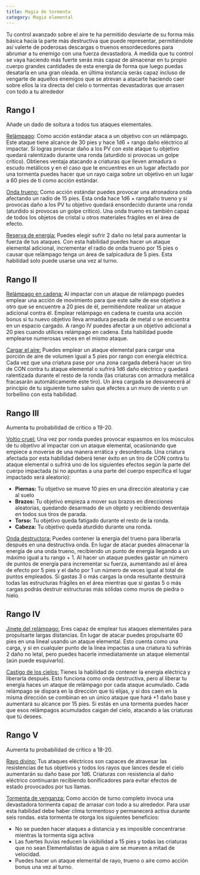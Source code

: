 ```yaml
---
title: Magia de tormenta
category: Magia elemental
---
```


Tu control avanzado sobre el aire te ha permitido desviarte de su forma más básica hacia la parte más destructiva que puede representar, permitiéndote así valerte de poderosas descargas o truenos ensordecedores para abrumar a tu enemigo con una fuerza devastadora. A medida que tu control se vaya haciendo más fuerte serás más capaz de almacenar en tu propio cuerpo grandes cantidades de esta energía de forma que luego puedas desatarla en una gran oleada. en última instancia serás capaz incluso de vengarte de aquellos enemigos que se atrevan a atacarte haciendo caer sobre ellos la ira directa del cielo o tormentas devastadoras que arrasen con todo a tu alrededor

## Rango I 

Añade un dado de soltura a todos tus ataques elementales.

<u>Relámpago</u>: Como acción estándar ataca a un objetivo con un relámpago. Este ataque tiene alcance de 30 pies y hace 1d6 + rango daño eléctrico al impactar. Si logras provocar daño a los PV con este ataque tu objetivo quedará ralentizado durante una ronda (aturdido si provocas un golpe crítico). Obtienes ventaja atacando a criaturas que lleven armadura o escudo metálicos y en el caso que te encuentres en un lugar afectado por una tormenta puedes hacer que un rayo caiga sobre un objetivo en un lugar a 60 pies de ti como acción estándar.

<u>Onda trueno:</u> Como acción estándar puedes provocar una atronadora onda afectando un radio de 15 pies. Esta onda hace 1d6 + rangdaño trueno y si provocas daño a los PV tu objetivo quedará ensordecido durante una ronda (aturdido si provocas un golpe crítico). Una onda trueno es también capaz de todos los objetos de cristal u otros materiales frágiles en el área de efecto.

<u>Reserva de energía:</u> Puedes elegir sufrir 2 daño no letal para aumentar la fuerza de tus ataques. Con esta habilidad puedes hacer un ataque elemental adicional, incrementar el radio de onda trueno por 15 pies o causar que relámpago tenga un área de salpicadura de 5 pies. Esta habilidad solo puede usarse una vez al turno.

## Rango II

<u>Relámpago en cadena:</u> Al impactar con un ataque de relámpago puedes emplear una acción de movimiento para que este salte de ese objetivo a otro que se encuentre a 20 pies de él, permitiéndote realizar un ataque adicional contra él. Emplear relámpago en cadena te cuesta una acción bonus si tu nuevo objetivo lleva armadura pesada de metal o se encuentra en un espacio cargado. A rango IV puedes afectar a un objetivo adicional a 20 pies cuando utilices relámpago en cadena. Esta habilidad puede emplearse numerosas veces en el mismo ataque.

<u>Cargar el aire:</u> Puedes emplear un ataque elemental para cargar una porción de aire de volumen igual a 5 pies por rango con energía eléctrica. Cada vez que una criatura pase por una zona cargada deberá hacer un tiro de CON contra tu ataque elemental o sufrirá 1d6 daño eléctrico y quedará ralentizada durante el resto de la ronda (las criaturas con armadura metálica fracasarán automáticamente este tiro). Un área cargada se desvanecerá al principio de tu siguiente turno salvo que afectes a un muro de viento o un torbellino con esta habilidad.

## Rango III

Aumenta tu probabilidad de crítico a 19-20.

<u>Voltio cruel:</u> Una vez por ronda puedes provocar espasmos en los músculos de tu objetivo al impactar con un ataque elemental, ocasionando que empiece a moverse de una manera errática y desordenada. Una criatura afectada por esta habilidad deberá tener éxito en un tiro de CON contra tu ataque elemental o sufrirá uno de los siguientes efectos según la parte del cuerpo impactada (si no apuntas a una parte del cuerpo específica el lugar impactado será aleatorio):

- **Piernas:** Tu objetivo se mueve 10 pies en una dirección aleatoria y cae al suelo
- **Brazos:** Tu objetivo empieza a mover sus brazos en direcciones aleatorias, quedando desarmado de un objeto y recibiendo desventaja en todos sus tiros de parada.
- **Torso:** Tu objetivo queda fatigado durante el resto de la ronda. 
- **Cabeza:** Tu objetivo queda aturdido durante una ronda.

<u>Onda destructora:</u> Puedes contener la energía del trueno para liberarla después en una destructiva onda. En lugar de atacar puedes almacenar la energía de una onda trueno, recibiendo un punto de energía llegando a un máximo igual a tu rango + 1. Al hacer un ataque puedes gastar un número de puntos de energía para incrementar su fuerza, aumentando así el área de efecto por 5 pies y el daño por 1 un número de veces igual al total de puntos empleados. Si gastas 3 o más cargas la onda resultante destruirá todas las estructuras frágiles en el área mientras que si gastas 5 o más cargas podrás destruir estructuras más sólidas como muros de piedra o hielo.

## Rango IV

<u>Jinete del relámpago:</u> Eres capaz de emplear tus ataques elementales para propulsarte largas distancias. En lugar de atacar puedes propulsarte 60 pies en una lineal usando un ataque elemental. Esto cuenta como una carga, y si en cualquier punto de la línea impactas a una criatura tú sufrirás 2 daño no letal, pero puedes hacerle inmediatamente un ataque elemental (aún puede esquivarlo).

<u>Castigo de los cielos:</u> Tienes la habilidad de contener la energía eléctrica y liberarla después. Esto funciona como onda destructiva, pero al liberar tu energía haces un ataque de relámpago por cada ataque acumulado. Cada relámpago se dispara en la dirección que tú elijas, y si dos caen en la misma dirección se combinan en un único ataque que hará +1 daño base y aumentará su alcance por 15 pies. Si estás en una tormenta puedes hacer que esos relámpagos acumulados caigan del cielo, atacando a las criaturas que tú desees.

## Rango V 

Aumenta tu probabilidad de crítico a 18-20.

<u>Rayo divino:</u> Tus ataques eléctricos son capaces de atravesar las resistencias de tus objetivos y todos los rayos que lances desde el cielo aumentarán su daño base por 1d6. Criaturas con resistencia al daño eléctrico continuarán recibiendo bonificadores para evitar efectos de estado provocados por tus llamas.

<u>Tormenta de venganza:</u> Como acción de turno completo invoca una devastadora tormenta capaz de arrasar con todo a su alrededor. Para usar esta habilidad debe haber clima tormentoso y permanecerá activa durante seis rondas. esta tormenta te otorga los siguientes beneficios:

- No se pueden hacer ataques a distancia y es imposible concentrarse mientras la tormenta siga activa
- Las fuertes lluvias reducen la visibilidad a 15 pies y todas las criaturas que no sean Elementalistas de agua o aire se mueven a mitad de velocidad.
- Puedes hacer un ataque elemental de rayo, trueno o aire como acción bonus una vez al turno.